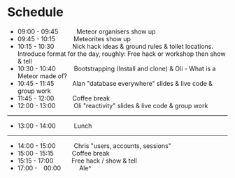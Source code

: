 Schedule
===

* 09:00 - 09:45   Meteor organisers show up
* 09:45 - 10:15   Meteorites show up
* 10:15 - 10:30   Nick hack ideas & ground rules & toilet locations. Introduce format for the day, roughly: Free hack or workshop
then show & tell
* 10:30 - 10:40   Bootstrapping (Install and clone) & Oli - What is a Meteor made of?
* 10:45 - 11:45   Alan "database everywhere" slides & live code & group work
* 11:45 - 12:00   Coffee break
* 12:00 - 13:00   Oli "reactivity" slides & live code & group work

---

* 13:00 - 14:00   Lunch

---

* 14:00 - 15:00   Chris "users, accounts, sessions"
* 15:00 - 15:15   Coffee break
* 15:15 - 17:00   Free hack / show & tell
* 17:00 - 00:00   Ale^
